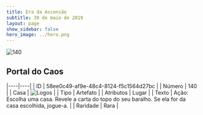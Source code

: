 ```yaml
---
title: Era da Ascensão
subtitle: 30 de maio de 2019
layout: page
show_sidebar: false
hero_image: ../hero.png
---
```


![140](https://cdn.keyforgegame.com/media/card_front/pt/435_140_QX9RRXXRRVRR_pt.png)

## Portal do Caos

|----|----|
| ID | 58ee0c49-af9e-48c4-8124-f5c1564d27bc |
| Número | 140 |
| Casa | ![Logos](https://archonarcana.com/images/thumb/c/ce/Logos.png/22px-Logos.png "Logos") |
| Tipo | Artefato |
| Atributos | Lugar |
| Texto | Ação: Escolha uma casa. Revele a carta do topo do seu baralho. Se ela for da casa escolhida, jogue-a. |
| Raridade | Rara |
